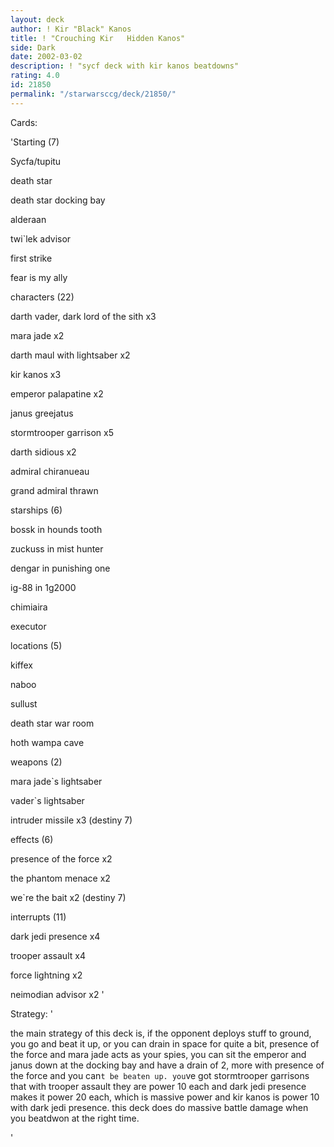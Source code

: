 ```yaml
---
layout: deck
author: ! Kir "Black" Kanos
title: ! "Crouching Kir   Hidden Kanos"
side: Dark
date: 2002-03-02
description: ! "sycf deck with kir kanos beatdowns"
rating: 4.0
id: 21850
permalink: "/starwarsccg/deck/21850/"
---
```

Cards: 

'Starting (7)

Sycfa/tupitu 

death star

death star docking bay

alderaan

twi`lek advisor 

first strike

fear is my ally


characters (22)

darth vader, dark lord of the sith x3

mara jade x2

darth maul with lightsaber x2

kir kanos x3

emperor palapatine x2

janus greejatus

stormtrooper garrison x5

darth sidious x2

admiral chiranueau 

grand admiral thrawn


starships (6)

bossk in hounds tooth

zuckuss in mist hunter

dengar in punishing one

ig-88 in 1g2000

chimiaira

executor


locations (5)

kiffex

naboo

sullust

death star war room

hoth wampa cave



weapons (2)

mara jade`s lightsaber

vader`s lightsaber

intruder missile x3 (destiny 7)



effects (6)

presence of the force x2

the phantom menace x2

we`re the bait x2 (destiny 7)


interrupts (11)

dark jedi presence x4

trooper assault x4

force lightning x2

neimodian advisor x2 '

Strategy: '

the main strategy of this deck is, if the opponent deploys stuff to ground, you go and beat it up, or you can drain in space for quite a bit, presence of the force and mara jade acts as your spies, you can sit the emperor and janus down at the docking bay and have a drain of 2, more with presence of the force and you can`t be beaten up. you`ve got stormtrooper garrisons that with trooper assault they are power 10 each and dark jedi presence makes it power 20 each, which is massive power and kir kanos is power 10 with dark jedi presence. this deck does do massive battle damage when you beatdwon at the right time.

'
